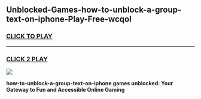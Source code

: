 
## Unblocked-Games-how-to-unblock-a-group-text-on-iphone-Play-Free-wcqol
<h3>
<a href="https://premium76.site?title=how-to-unblock-a-group-text-on-iphone&ref=21A">CLICK TO PLAY</a></h3>
<hr>

<h3>
<a href="https://premium76.site?title=how-to-unblock-a-group-text-on-iphone&ref=21A">CLICK 2 PLAY</a>
  
</h3>

<a href="https://premium76.site?title=how-to-unblock-a-group-text-on-iphone&ref=21A"><img src="https://clearcache.store/games.png"></a>


**how-to-unblock-a-group-text-on-iphone games unblocked: Your Gateway to Fun and Accessible Online Gaming**
